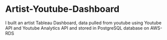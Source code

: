 # Artist-Youtube-Dashboard
I built an artist Tableau Dashboard, data pulled from youtube using Youtube API and Youtube Analytics API and stored in PostgreSQL database on AWS-RDS
